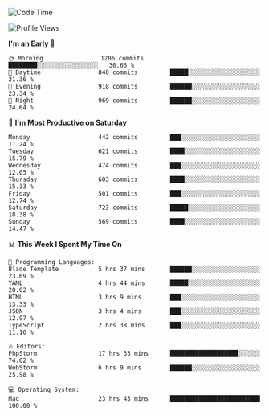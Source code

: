 <!--START_SECTION:waka-->
![Code Time](http://img.shields.io/badge/Code%20Time-2%2C747%20hrs%2041%20mins-blue)

![Profile Views](http://img.shields.io/badge/Profile%20Views-0-blue)

**I'm an Early 🐤** 

```text
🌞 Morning                1206 commits        ████████░░░░░░░░░░░░░░░░░   30.66 % 
🌆 Daytime                840 commits         █████░░░░░░░░░░░░░░░░░░░░   21.36 % 
🌃 Evening                918 commits         ██████░░░░░░░░░░░░░░░░░░░   23.34 % 
🌙 Night                  969 commits         ██████░░░░░░░░░░░░░░░░░░░   24.64 % 
```
📅 **I'm Most Productive on Saturday** 

```text
Monday                   442 commits         ███░░░░░░░░░░░░░░░░░░░░░░   11.24 % 
Tuesday                  621 commits         ████░░░░░░░░░░░░░░░░░░░░░   15.79 % 
Wednesday                474 commits         ███░░░░░░░░░░░░░░░░░░░░░░   12.05 % 
Thursday                 603 commits         ████░░░░░░░░░░░░░░░░░░░░░   15.33 % 
Friday                   501 commits         ███░░░░░░░░░░░░░░░░░░░░░░   12.74 % 
Saturday                 723 commits         █████░░░░░░░░░░░░░░░░░░░░   18.38 % 
Sunday                   569 commits         ████░░░░░░░░░░░░░░░░░░░░░   14.47 % 
```


📊 **This Week I Spent My Time On** 

```text
💬 Programming Languages: 
Blade Template           5 hrs 37 mins       ██████░░░░░░░░░░░░░░░░░░░   23.69 % 
YAML                     4 hrs 44 mins       █████░░░░░░░░░░░░░░░░░░░░   20.02 % 
HTML                     3 hrs 9 mins        ███░░░░░░░░░░░░░░░░░░░░░░   13.33 % 
JSON                     3 hrs 4 mins        ███░░░░░░░░░░░░░░░░░░░░░░   12.97 % 
TypeScript               2 hrs 38 mins       ███░░░░░░░░░░░░░░░░░░░░░░   11.10 % 

🔥 Editors: 
PhpStorm                 17 hrs 33 mins      ███████████████████░░░░░░   74.02 % 
WebStorm                 6 hrs 9 mins        ██████░░░░░░░░░░░░░░░░░░░   25.98 % 

💻 Operating System: 
Mac                      23 hrs 43 mins      █████████████████████████   100.00 % 
```


<!--END_SECTION:waka-->
